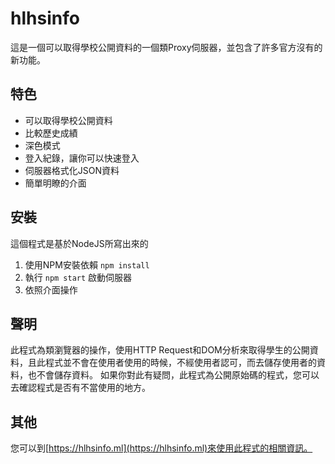 # hlhsinfo
這是一個可以取得學校公開資料的一個類Proxy伺服器，並包含了許多官方沒有的新功能。

## 特色

 * 可以取得學校公開資料
 * 比較歷史成績
 * 深色模式
 * 登入紀錄，讓你可以快速登入
 * 伺服器格式化JSON資料
 * 簡單明瞭的介面

## 安裝
這個程式是基於NodeJS所寫出來的

 1. 使用NPM安裝依賴 `npm install`
 2. 執行 `npm start` 啟動伺服器
 3. 依照介面操作

## 聲明
此程式為類瀏覽器的操作，使用HTTP Request和DOM分析來取得學生的公開資料，且此程式並不會在使用者使用的時候，不經使用者認可，而去儲存使用者的資料，也不會儲存資料。
如果你對此有疑問，此程式為公開原始碼的程式，您可以去確認程式是否有不當使用的地方。

## 其他
您可以到[https://hlhsinfo.ml](https://hlhsinfo.ml)來使用此程式的相關資訊。